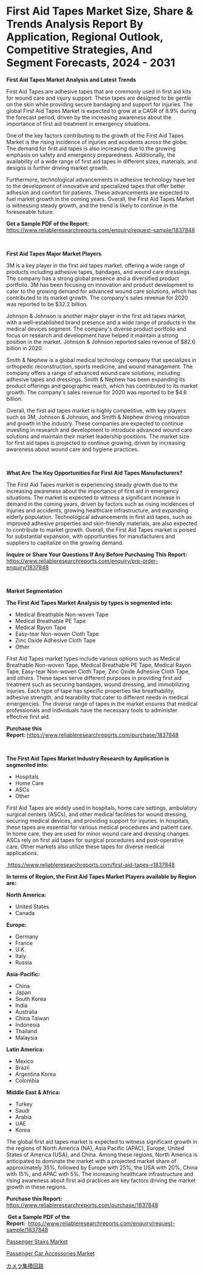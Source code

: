 <p><h1>First Aid Tapes Market Size, Share & Trends Analysis Report By Application, Regional Outlook, Competitive Strategies, And Segment Forecasts, 2024 - 2031</h1></p><p><strong>First Aid Tapes Market Analysis and Latest Trends</strong></p>
<p><p>First Aid Tapes are adhesive tapes that are commonly used in first aid kits for wound care and injury support. These tapes are designed to be gentle on the skin while providing secure bandaging and support for injuries. The global First Aid Tapes Market is expected to grow at a CAGR of 8.9% during the forecast period, driven by the increasing awareness about the importance of first aid treatment in emergency situations.</p><p>One of the key factors contributing to the growth of the First Aid Tapes Market is the rising incidence of injuries and accidents across the globe. The demand for first aid tapes is also increasing due to the growing emphasis on safety and emergency preparedness. Additionally, the availability of a wide range of first aid tapes in different sizes, materials, and designs is further driving market growth.</p><p>Furthermore, technological advancements in adhesive technology have led to the development of innovative and specialized tapes that offer better adhesion and comfort for patients. These advancements are expected to fuel market growth in the coming years. Overall, the First Aid Tapes Market is witnessing steady growth, and the trend is likely to continue in the foreseeable future.</p></p>
<p><strong>Get a Sample PDF of the Report:&nbsp;</strong> <a href="https://www.reliableresearchreports.com/enquiry/request-sample/1837848">https://www.reliableresearchreports.com/enquiry/request-sample/1837848</a></p>
<p>&nbsp;</p>
<p><strong>First Aid Tapes Major Market Players</strong></p>
<p><p>3M is a key player in the first aid tapes market, offering a wide range of products including adhesive tapes, bandages, and wound care dressings. The company has a strong global presence and a diversified product portfolio. 3M has been focusing on innovation and product development to cater to the growing demand for advanced wound care solutions, which has contributed to its market growth. The company's sales revenue for 2020 was reported to be $32.2 billion.</p><p>Johnson & Johnson is another major player in the first aid tapes market, with a well-established brand presence and a wide range of products in the medical devices segment. The company's diverse product portfolio and focus on research and development have helped it maintain a strong position in the market. Johnson & Johnson reported sales revenue of $82.6 billion in 2020.</p><p>Smith & Nephew is a global medical technology company that specializes in orthopedic reconstruction, sports medicine, and wound management. The company offers a range of advanced wound care solutions, including adhesive tapes and dressings. Smith & Nephew has been expanding its product offerings and geographic reach, which has contributed to its market growth. The company's sales revenue for 2020 was reported to be $4.6 billion.</p><p>Overall, the first aid tapes market is highly competitive, with key players such as 3M, Johnson & Johnson, and Smith & Nephew driving innovation and growth in the industry. These companies are expected to continue investing in research and development to introduce advanced wound care solutions and maintain their market leadership positions. The market size for first aid tapes is projected to continue growing, driven by increasing awareness about wound care and hygiene practices.</p></p>
<p>&nbsp;</p>
<p><strong>What Are The Key Opportunities For First Aid Tapes Manufacturers?</strong></p>
<p><p>The First Aid Tapes market is experiencing steady growth due to the increasing awareness about the importance of first aid in emergency situations. The market is expected to witness a significant increase in demand in the coming years, driven by factors such as rising incidences of injuries and accidents, growing healthcare infrastructure, and expanding elderly population. Technological advancements in first aid tapes, such as improved adhesive properties and skin-friendly materials, are also expected to contribute to market growth. Overall, the First Aid Tapes market is poised for substantial expansion, with opportunities for manufacturers and suppliers to capitalize on the growing demand.</p></p>
<p><strong>Inquire or Share Your Questions If Any Before Purchasing This Report:</strong> <a href="https://www.reliableresearchreports.com/enquiry/pre-order-enquiry/1837848">https://www.reliableresearchreports.com/enquiry/pre-order-enquiry/1837848</a></p>
<p>&nbsp;</p>
<p><strong>Market Segmentation</strong></p>
<p><strong>The First Aid Tapes Market Analysis by types is segmented into:</strong></p>
<p><ul><li>Medical Breathable Non-woven Tape</li><li>Medical Breathable PE Tape</li><li>Medical Rayon Tape</li><li>Easy-tear Non-woven Cloth Tape</li><li>Zinc Oxide Adhesive Cloth Tape</li><li>Other</li></ul></p>
<p><p>First Aid Tapes market types include various options such as Medical Breathable Non-woven Tape, Medical Breathable PE Tape, Medical Rayon Tape, Easy-tear Non-woven Cloth Tape, Zinc Oxide Adhesive Cloth Tape, and others. These tapes serve different purposes in providing first aid treatment such as securing bandages, wound dressing, and immobilizing injuries. Each type of tape has specific properties like breathability, adhesive strength, and tearability that cater to different needs in medical emergencies. The diverse range of tapes in the market ensures that medical professionals and individuals have the necessary tools to administer effective first aid.</p></p>
<p><strong>Purchase this Report:&nbsp;</strong><a href="https://www.reliableresearchreports.com/purchase/1837848">https://www.reliableresearchreports.com/purchase/1837848</a></p>
<p>&nbsp;</p>
<p><strong>The First Aid Tapes Market Industry Research by Application is segmented into:</strong></p>
<p><ul><li>Hospitals</li><li>Home Care</li><li>ASCs</li><li>Other</li></ul></p>
<p><p>First Aid Tapes are widely used in hospitals, home care settings, ambulatory surgical centers (ASCs), and other medical facilities for wound dressing, securing medical devices, and providing support for injuries. In hospitals, these tapes are essential for various medical procedures and patient care. In home care, they are used for minor wound care and dressing changes. ASCs rely on first aid tapes for surgical procedures and post-operative care. Other markets also utilize these tapes for diverse medical applications.</p></p>
<p><a href="https://www.reliableresearchreports.com/first-aid-tapes-r1837848">&nbsp;https://www.reliableresearchreports.com/first-aid-tapes-r1837848</a></p>
<p><strong>In terms of Region, the First Aid Tapes Market Players available by Region are:</strong></p>
<p>
    <p> <strong> North America: </strong>
        <ul>
            <li>United States</li>
            <li>Canada</li>
        </ul>
        </p> 
    <p> <strong> Europe: </strong>
        <ul>
            <li>Germany</li>
            <li>France</li>
            <li>U.K.</li>
            <li>Italy</li>
            <li>Russia</li>
        </ul>
        </p> 
    <p> <strong> Asia-Pacific: </strong>
        <ul>
            <li>China</li>
            <li>Japan</li>
            <li>South Korea</li>
            <li>India</li>
            <li>Australia</li>
            <li>China Taiwan</li>
            <li>Indonesia</li>
            <li>Thailand</li>
            <li>Malaysia</li>
        </ul>
        </p> 
    <p> <strong> Latin America: </strong>
        <ul>
            <li>Mexico</li>
            <li>Brazil</li>
            <li>Argentina Korea</li>
            <li>Colombia</li>
        </ul>
        </p> 
    <p> <strong> Middle East & Africa: </strong>
        <ul>
            <li>Turkey</li>
            <li>Saudi</li>
            <li>Arabia</li>
            <li>UAE</li>
            <li>Korea</li>
        </ul>
    </p>
    </p>
<p><p>The global first aid tapes market is expected to witness significant growth in the regions of North America (NA), Asia Pacific (APAC), Europe, United States of America (USA), and China. Among these regions, North America is anticipated to dominate the market with a projected market share of approximately 35%, followed by Europe with 25%, the USA with 20%, China with 15%, and APAC with 5%. The increasing healthcare infrastructure and rising awareness about first aid practices are key factors driving the market growth in these regions.</p></p>
<p><strong>Purchase this Report: </strong><a href="https://www.reliableresearchreports.com/purchase/1837848">https://www.reliableresearchreports.com/purchase/1837848</a></p>
<p>&nbsp;<strong>Get a Sample PDF of the Report:&nbsp;&nbsp;</strong><a href="https://www.reliableresearchreports.com/enquiry/request-sample/1837848">https://www.reliableresearchreports.com/enquiry/request-sample/1837848</a></p>
<p><strong></strong></p>
<p><p><a href="https://github.com/HenrietteMills1/Market-Research-Report-List-1/blob/main/passenger-stairs-market.md">Passenger Stairs Market</a></p><p><a href="https://github.com/marthawweekle/Market-Research-Report-List-2/blob/main/passenger-car-accessories-market.md">Passenger Car Accessories Market</a></p><p><a href="https://github.com/KaydenJohns1964/Market-Research-Report-List-2/blob/main/3368487177921.md">カメラ集積回路</a></p></p>